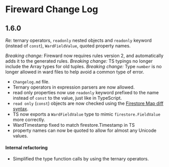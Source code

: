 # Fireward Change Log

## 1.6.0

_Re:_ ternary operators, `readonly` nested objects and `readonly` keyword (instead of `const`), `WardFieldValue`, quoted property names.

_Breaking change:_ Fireward now requires rules version 2, and automatically adds it to the generated rules.
_Breaking change:_ TS typings no longer include the Array types for old tuples.
_Breaking change:_ Type `number` is no longer allowed in ward files to help avoid a common type of error.

- `Changelog.md` file.
- Ternary operators in expression parsers are now allowed.
- read only properties now use `readonly` keyword prefixed to the name instead of `const` to the value, just like in TypeScript.
- `read only` (`const`) objects are now checked using the [Firestore Map diff syntax](https://firebase.google.com/docs/reference/rules/rules.MapDiff#changedKeys).
- TS now exports a `WardFieldValue` type to mimic `firestore.FieldValue` more correctly.
- WardTimestamp fixed to match firestore.Timestamp in TS
- property names can now be quoted to allow for almost any Unicode values.

#### Internal refactoring

- Simplified the type function calls by using the ternary operators.
